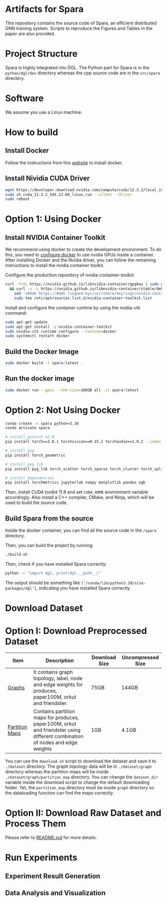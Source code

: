 # Artifacts for Spara

This repository contains the source code of Spara, an efficient distributed GNN training system. Scripts to reproduce the Figures and Tables in the paper are also provided.

# Project Structure
Spara is highly integrated into DGL. The Python part for Spara is in the `python/dgl/dev` directory whereas the cpp source code are in the `src/spara` directory.

# Software
We assume you use a Linux machine.

# How to build

## Install Docker
Follow the instructions from this [website](https://docs.docker.com/engine/install/ubuntu/) to install docker.

## Install Nividia CUDA Driver
```bash
wget https://developer.download.nvidia.com/compute/cuda/12.3.2/local_installers/cuda_12.3.2_545.23.08_linux.run
sudo sh cuda_12.3.2_545.23.08_linux.run --silent --driver
sudo reboot
```

# Option 1: Using Docker
## Install NVIDIA Container Toolkit
We recommend using docker to create the development environment. To do this, you need to [configure docker](https://docs.nvidia.com/datacenter/cloud-native/container-toolkit/latest/install-guide.html) to use nvidia GPUs inside a container. After installing Docker and the Nvidia driver, you can follow the remaining instructions to install the nvidia container toolkit.

Configure the production repository of nvidia-container-toolkit:
```bash
curl -fsSL https://nvidia.github.io/libnvidia-container/gpgkey | sudo gpg --dearmor -o /usr/share/keyrings/nvidia-container-toolkit-keyring.gpg \
  && curl -s -L https://nvidia.github.io/libnvidia-container/stable/deb/nvidia-container-toolkit.list | \
    sed 's#deb https://#deb [signed-by=/usr/share/keyrings/nvidia-container-toolkit-keyring.gpg] https://#g' | \
    sudo tee /etc/apt/sources.list.d/nvidia-container-toolkit.list
```

Install and configure the container runtime by using the nvidia-ctk command:
```bash
sudo apt-get update
sudo apt-get install -y nvidia-container-toolkit
sudo nvidia-ctk runtime configure --runtime=docker
sudo systemctl restart docker
```

## Build the Docker Image

```bash
sudo docker build -t spara:latest .
```

## Run the docker image

```bash
sudo docker run --gpus --shm-size=180GB all -it spara:latest
```

# Option 2: Not Using Docker 

```bash
conda create -n spara python=3.10
conda activate spara

# install pytorch v2.0
pip install torch==2.0.1 torchvision==0.15.2 torchaudio==2.0.2 --index-url https://download.pytorch.org/whl/cu118

# install pyg
pip install torch_geometric

# install pyg lib
pip install pyg_lib torch_scatter torch_sparse torch_cluster torch_spline_conv -f https://data.pyg.org/whl/torch-2.0.0+cu118.html

# install dependencies
pip install torchmetrics jupyterlab numpy matplotlib pandas ogb
```

Then, install CUDA toolkit 11.8 and set `CUDA_HOME` environment variable accordingly.
Also install a C++ compiler, CMake, and Ninja, which will be used to build the source code.

## Build Spara from the source

Inside the docker container, you can find all the source code in the `/spara` directory.

Then, you can build the project by running:
```bash
./build.sh
```

Then, check if you have installed Spara correctly:
```bash
python -c "import dgl; print(dgl.__path__)"
```
The output should be something like `['/conda/lib/python3.10/site-packages/dgl']`, indicating you have installed Spara correctly.

# Download Dataset
# Option I: Download Preprocessed Dataset
| Item | Description | Download Size | Uncompressed Size |  
| --- | --- | --- | --- | 
| [Graphs](https://spara-artifact.s3.us-east-2.amazonaws.com/dataset.tar.gz) | It contains graph topology, label, node and edge weights for produces, paper100M, orkut and friendster. | 75GB | 144GB | \
| [Partition Maps](https://spara-artifact.s3.us-east-2.amazonaws.com/partition_map.tar.gz) | Contains partition maps for produces, paper100M, orkut and friendster using different combination of nodes and edge weights | 1GB | 4.1GB |

You can use the `download.sh` script to download the dataset and save it to `./dataset` directory. The graph topology data will be in `./dataset/graph` directory whereas the partition maps will be inside `./dataset/graph/partition_map` directory.
You can change the `dataset_dir` variable inside the download script to change the default downloading folder. Yet, the `partition_map` directory must be inside `graph` directory so the dataloading function can find the maps correctly.

# Option II: Download Raw Dataset and Process Them
Please refer to [README.md](./experiment/prepare_dataset/README.md) for more details.

# Run Experiments
## Experiment Result Generation

## Data Analysis and Visualization


